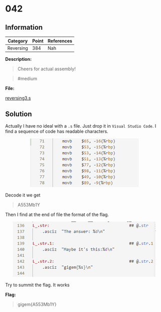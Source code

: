 # 042

## Information

**Category** | **Point** | **References**
--- | --- | ---
Reversing | 384 | Nah

**Description:**

>Cheers for actual assembly!

>#medium

**File:**

[reversing3.s](./reversing3.s)

## Solution

Actually I have no ideal with a `.s` file. Just drop it in `Visual Studio Code`. I find a sequence of code has readable characters.

<p align = "center">
    <img src = "./images/view_code.png">
</p>

Decode it we get

> A553Mb1Y

Then I find at the end of file the format of the flag.

<p align = "center">
    <img src = "./images/find_code.png">
</p>

Try to summit the flag. It works

**Flag:**
>gigem{A553Mb1Y}